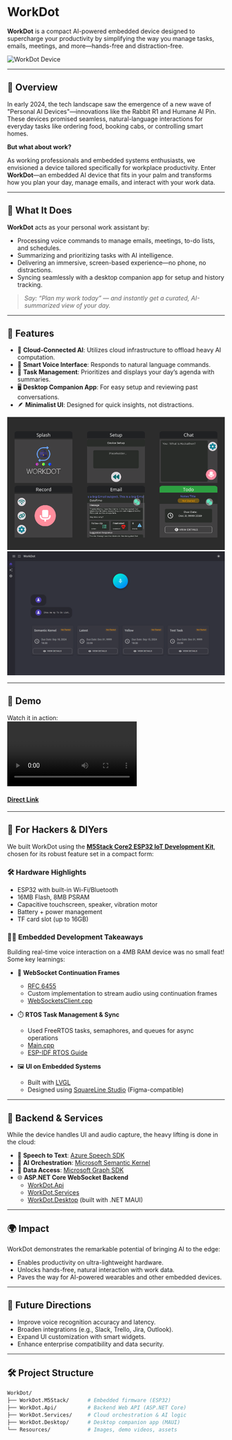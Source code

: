 # WorkDot

**WorkDot** is a compact AI-powered embedded device designed to supercharge your productivity by simplifying the way you manage tasks, emails, meetings, and more—hands-free and distraction-free.

![WorkDot Device](Resources/0.png)

---

## 🚀 Overview

In early 2024, the tech landscape saw the emergence of a new wave of "Personal AI Devices"—innovations like the Rabbit R1 and Humane AI Pin. These devices promised seamless, natural-language interactions for everyday tasks like ordering food, booking cabs, or controlling smart homes.

**But what about work?**

As working professionals and embedded systems enthusiasts, we envisioned a device tailored specifically for workplace productivity. Enter **WorkDot**—an embedded AI device that fits in your palm and transforms how you plan your day, manage emails, and interact with your work data.

---

## 🧠 What It Does

**WorkDot** acts as your personal work assistant by:

- Processing voice commands to manage emails, meetings, to-do lists, and schedules.
- Summarizing and prioritizing tasks with AI intelligence.
- Delivering an immersive, screen-based experience—no phone, no distractions.
- Syncing seamlessly with a desktop companion app for setup and history tracking.

> _Say: “Plan my work today” — and instantly get a curated, AI-summarized view of your day._

---

## 🌟 Features

- 📡 **Cloud-Connected AI**: Utilizes cloud infrastructure to offload heavy AI computation.
- 🧠 **Smart Voice Interface**: Responds to natural language commands.
- 🧭 **Task Management**: Prioritizes and displays your day’s agenda with summaries.
- 🖥️ **Desktop Companion App**: For easy setup and reviewing past conversations.
- 🪶 **Minimalist UI**: Designed for quick insights, not distractions.

![UI Preview](Resources/2.png)  
![Desktop App](Resources/3.png)

---

## 🎥 Demo

Watch it in action:  
![](./Resources/Work.mp4)
#### [Direct Link](https://raw.githubusercontent.com/mndxt007/WorkDot/master/resources/work.mp4)

---

## 🔧 For Hackers & DIYers

We built WorkDot using the [**M5Stack Core2 ESP32 IoT Development Kit**](https://shop.m5stack.com/products/m5stack-core2-esp32-iot-development-kit), chosen for its robust feature set in a compact form:

### 🛠️ Hardware Highlights

- ESP32 with built-in Wi-Fi/Bluetooth  
- 16MB Flash, 8MB PSRAM  
- Capacitive touchscreen, speaker, vibration motor  
- Battery + power management  
- TF card slot (up to 16GB)

### 🧑‍💻 Embedded Development Takeaways

Building real-time voice interaction on a 4MB RAM device was no small feat! Some key learnings:

- 🔁 **WebSocket Continuation Frames**  
  - [RFC 6455](https://datatracker.ietf.org/doc/html/rfc6455#section-5.2)  
  - Custom implementation to stream audio using continuation frames  
  - [WebSocketsClient.cpp](./WorkDot.M5Stack/src/WebSockets/WebSockets.cpp)

- ⏱️ **RTOS Task Management & Sync**  
  - Used FreeRTOS tasks, semaphores, and queues for async operations  
  - [Main.cpp](./WorkDot.M5Stack/src/Main.cpp)  
  - [ESP-IDF RTOS Guide](https://docs.espressif.com/projects/esp-idf/en/v4.3/esp32/api-reference/system/freertos.html)

- 🖼️ **UI on Embedded Systems**  
  - Built with [LVGL](https://lvgl.io/)  
  - Designed using [SquareLine Studio](https://squareline.io/) (Figma-compatible)

---

## 🧩 Backend & Services

While the device handles UI and audio capture, the heavy lifting is done in the cloud:

- 🎤 **Speech to Text**: [Azure Speech SDK](https://learn.microsoft.com/en-us/azure/ai-services/speech-service/speech-sdk)
- 🧠 **AI Orchestration**: [Microsoft Semantic Kernel](https://learn.microsoft.com/en-us/semantic-kernel/)
- 📅 **Data Access**: [Microsoft Graph SDK](https://learn.microsoft.com/en-us/graph/sdks/sdks-overview)
- 🌐 **ASP.NET Core WebSocket Backend**
  - [WorkDot.Api](./WorkDot.Api/)
  - [WorkDot.Services](./WorkDot.Services/)
  - [WorkDot.Desktop](./WorkDot.Desktop/) (built with .NET MAUI)

---

## 🌍 Impact

WorkDot demonstrates the remarkable potential of bringing AI to the edge:

- Enables productivity on ultra-lightweight hardware.
- Unlocks hands-free, natural interaction with work data.
- Paves the way for AI-powered wearables and other embedded devices.

---

## 🔮 Future Directions

- Improve voice recognition accuracy and latency.
- Broaden integrations (e.g., Slack, Trello, Jira, Outlook).
- Expand UI customization with smart widgets.
- Enhance enterprise compatibility and data security.

---

## 🛠️ Project Structure

```bash
WorkDot/
├── WorkDot.M5Stack/      # Embedded firmware (ESP32)
├── WorkDot.Api/          # Backend Web API (ASP.NET Core)
├── WorkDot.Services/     # Cloud orchestration & AI logic
├── WorkDot.Desktop/      # Desktop companion app (MAUI)
└── Resources/            # Images, demo videos, assets
